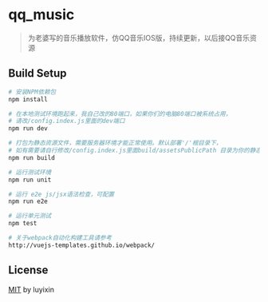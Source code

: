 # qq_music

> 为老婆写的音乐播放软件，仿QQ音乐IOS版，持续更新，以后接QQ音乐资源

## Build Setup

``` bash
# 安装NPM依赖包
npm install

# 在本地测试环境跑起来，我自己改的80端口，如果你们的电脑80端口被系统占用，
# 请改/config.index.js里面的dev端口
npm run dev

# 打包为静态资源文件，需要服务器环境才能正常使用。默认部署'/'根目录下，
# 如有需要请自行修改/config.index.js里面build/assetsPublicPath 目录为你的静态文件根目录
npm run build

# 运行测试环境
npm run unit

# 运行 e2e js/jsx语法检查，可配置
npm run e2e

# 运行单元测试
npm test

# 关于webpack自动化构建工具请参考
http://vuejs-templates.github.io/webpack/
```

## License

[MIT](http://opensource.org/licenses/MIT) by luyixin
